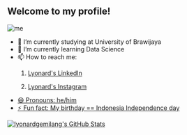## Welcome to my profile!

![me](https://media3.giphy.com/media/qgQUggAC3Pfv687qPC/giphy.gif)
<br>
- 🔭 I’m currently studying at University of Brawijaya
- 🌱 I’m currently learning Data Science
- 📫 How to reach me:
  1. <p><a href='https://www.linkedin.com/in/lyonard-gemilang'>Lyonard's LinkedIn</p>
  2. <p><a href='https://www.instagram.com/lyonardgemilang/'>Lyonard's Instagram</p>
- 😄 Pronouns: he/him
- ⚡ Fun fact: My birthday == Indonesia Independence day
  
<img src="https://github-readme-stats.vercel.app/api/top-langs/?username=lyonardgemilang&theme=default&show_icons=true&hide_border=true&layout=compact" alt="lyonardgemilang's GitHub Stats" />
